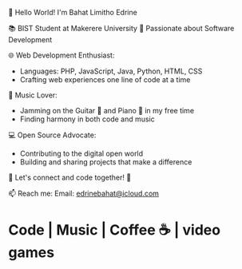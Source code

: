 👋 Hello World! I'm Bahat Limitho Edrine

📚 BIST Student at Makerere University
🚀 Passionate about Software Development

🌐 Web Development Enthusiast:
   - Languages: PHP, JavaScript, Java, Python, HTML, CSS
   - Crafting web experiences one line of code at a time

🎵 Music Lover:
   - Jamming on the Guitar 🎸 and Piano 🎹 in my free time
   - Finding harmony in both code and music

💻 Open Source Advocate:
   - Contributing to the digital open world
   - Building and sharing projects that make a difference

🌟 Let's connect and code together! 🚀

📫 Reach me:
Email: edrinebahat@icloud.com

# Code | Music | Coffee ☕ | video games


